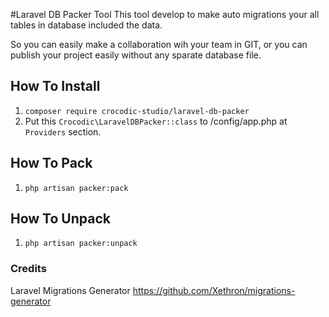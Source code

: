 #Laravel DB Packer Tool
This tool develop to make auto migrations your all tables in database included the data.

So you can easily make a collaboration wih your team in GIT, or you can publish your project easily without any sparate database file.

## How To Install
1. ``composer require crocodic-studio/laravel-db-packer``
1. Put this ``Crocodic\LaravelDBPacker::class`` to /config/app.php at ``Providers`` section.

## How To Pack
1. ``php artisan packer:pack``

## How To Unpack
1. ``php artisan packer:unpack``

### Credits
Laravel Migrations Generator 
https://github.com/Xethron/migrations-generator